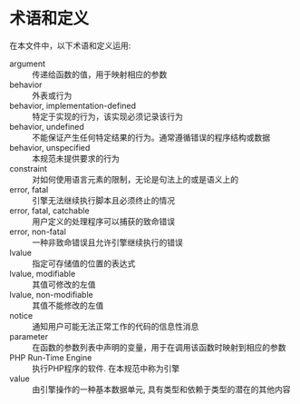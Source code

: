 # 术语和定义
在本文件中，以下术语和定义运用:

<dl>
    <dt>argument</dt>
    <dd>传递给函数的值，用于映射相应的参数</dd>
    <dt>behavior</dt>
    <dd>外表或行为</dd>
    <dt>behavior, implementation-defined</dt>
    <dd>特定于实现的行为，该实现必须记录该行为</dd>
    <dt>behavior, undefined</dt>
    <dd>不能保证产生任何特定结果的行为。通常遵循错误的程序结构或数据</dd>
    <dt>behavior, unspecified</dt>
    <dd>本规范未提供要求的行为</dd>
    <dt>constraint</dt>
    <dd>对如何使用语言元素的限制，无论是句法上的或是语义上的</dd>
    <dt>error, fatal</dt>
    <dd>引擎无法继续执行脚本且必须终止的情况</dd>
    <dt>error, fatal, catchable</dt>
    <dd>用户定义的处理程序可以捕获的致命错误</dd>
    <dt>error, non-fatal</dt>
    <dd>一种非致命错误且允许引擎继续执行的错误</dd>
    <dt>lvalue</dt>
    <dd>指定可存储值的位置的表达式</dd>
    <dt>lvalue, modifiable</dt>
    <dd>其值可修改的左值</dd>
    <dt>lvalue, non-modifiable</dt>
    <dd>其值不能修改的左值</dd>
    <dt>notice</dt>
    <dd>通知用户可能无法正常工作的代码的信息性消息</dd>
    <dt>parameter</dt>
    <dd>在函数的参数列表中声明的变量，用于在调用该函数时映射到相应的参数</dd>
    <dt>PHP Run-Time Engine</dt>
    <dd>执行PHP程序的软件. 在本规范中称为引擎</dd>
    <dt>value</dt>
    <dd>由引擎操作的一种基本数据单元, 具有类型和依赖于类型的潜在的其他内容</dd>
</dl>
